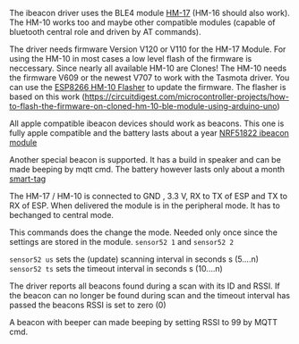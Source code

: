 The ibeacon driver uses the BLE4 module [HM-17](https://www.herman-shop.com/PDF/bluetooth%20hm16%20hm17.pdf) (HM-16 should also work).
The HM-10 works too and maybe other compatible modules (capable of bluetooth central role and driven by AT commands).

The driver needs firmware Version V120 or V110 for the HM-17 Module.
For using the HM-10 in most cases a low level flash of the firmware is neccessary. Since nearly all available HM-10 are Clones!
The HM-10 needs the firmware V609 or the newest V707 to work with the Tasmota driver. You can use the [ESP8266 HM-10 Flasher](https://github.com/Jason2866/CCLoader) to update the firmware. The flasher is based on this work (https://circuitdigest.com/microcontroller-projects/how-to-flash-the-firmware-on-cloned-hm-10-ble-module-using-arduino-uno)

All apple compatible ibeacon devices should work as beacons. This one is fully apple compatible and the battery lasts about a year [NRF51822 ibeacon module](https://cleanuri.com/KYzMAv)

Another special beacon is supported. It has a build in speaker and can be made beeping by mqtt cmd. The battery however lasts only about a month [smart-tag](https://www.ebay.de/itm/Smart-Tag-GPS-Tracker-Bluetooth-Anti-verlorene-Alarm-Key-Finder-Haustier-Kind/192587529819?_trkparms=aid%3D555018%26algo%3DPL.SIM%26ao%3D1%26asc%3D20190212102350%26meid%3Df9a325be14f84f9c9b09eda9217da1d2%26pid%3D100012%26rk%3D1%26rkt%3D12%26mehot%3Dpp%26sd%3D132960074783%26itm%3D192587529819%26pmt%3D1%26noa%3D0%26pg%3D2047675&_trksid=p2047675.c100012.m1985)

The HM-17 / HM-10 is connected to GND , 3.3 V, RX to TX of ESP and TX to RX of ESP. 
When delivered the module is in the peripheral mode. It has to bechanged to central mode.

This commands does the change the mode. Needed only once since the settings are stored in the module.
`sensor52 1` and `sensor52 2` 

`sensor52 us`  sets the (update) scanning interval in seconds s  (5....n)
`sensor52 ts`  sets the timeout interval in seconds s  (10....n)

The driver reports all beacons found during a scan with its ID and RSSI.
If the beacon can no longer be found during scan and the timeout interval has passed the beacons RSSI is set to zero (0)

A beacon with beeper can made beeping by setting RSSI to 99 by MQTT cmd.








